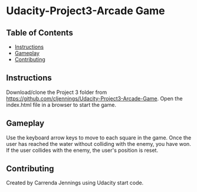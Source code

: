 # Udacity-Project3-Arcade Game
## Table of Contents

- [Instructions](#instructions)
- [Gameplay](#Gameplay)
- [Contributing](#contributing)

## Instructions

Download/clone the Project 3 folder from https://github.com/cljennings/Udacity-Project3-Arcade-Game.
Open the index.html file in a browser to start the game.

## Gameplay
Use the keyboard arrow keys to move to each square in the game. Once the user has reached the water without colliding with the enemy, you have won. If the user collides with the enemy, the user's position is reset.


## Contributing

Created by Carrenda Jennings using Udacity start code.
